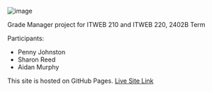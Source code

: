 ![image](https://github.com/PatrickFrankAIU/GradeManagerProject/assets/134087916/b5d814bf-e38f-456f-8f9c-cb5a98fb52fa)

Grade Manager project for ITWEB 210 and ITWEB 220, 2402B Term

Participants: 
- Penny Johnston
- Sharon Reed
- Aidan Murphy

This site is hosted on GitHub Pages. 
[Live Site Link](https://patrickfrankaiu.github.io/GradeManagerProject/)

